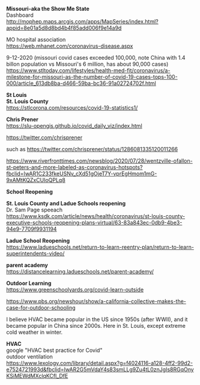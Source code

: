 **Missouri-aka the Show Me State**  
Dashboard  
http://mophep.maps.arcgis.com/apps/MapSeries/index.html?appid=8e01a5d8d8bd4b4f85add006f9e14a9d

MO hospital association  
https://web.mhanet.com/coronavirus-disease.aspx  

9-12-2020 (missouri covid cases exceeded 100,000, note China with 1.4 billon population vs Missouri's 6 million, has about 90,000 cases)  
https://www.stltoday.com/lifestyles/health-med-fit/coronavirus/a-milestone-for-missouri-as-the-number-of-covid-19-cases-tops-100-000/article_613db8ba-d466-59ba-bc36-91a02724702f.html  

**St Louis**  
**St. Louis County**  
https://stlcorona.com/resources/covid-19-statistics1/  

**Chris Prener**   
https://slu-opengis.github.io/covid_daily_viz/index.html  

https://twitter.com/chrisprener  

such as
https://twitter.com/chrisprener/status/1286081335120011266  


https://www.riverfronttimes.com/newsblog/2020/07/28/wentzville-ofallon-st-peters-and-more-labeled-as-coronavirus-hotspots?fbclid=IwAR1C233fkeUSNv_cXd51gOjeT7Y-vprEgHmom1mG-9xAMtKQZxCUIoQPLq8  

**School Reopening**  

**St. Louis County and Ladue Schools reopening**  
Dr. Sam Page speeach  
https://www.ksdk.com/article/news/health/coronavirus/st-louis-county-executive-schools-reopening-plans-virtual/63-83a843ec-0db9-4be3-94e9-7709f9931194  

**Ladue School Reopening**  
https://www.ladueschools.net/return-to-learn-reentry-plan/return-to-learn-superintendents-video/  

**parent academy**  
https://distancelearning.ladueschools.net/parent-academy/

**Outdoor Learning**  
https://www.greenschoolyards.org/covid-learn-outside  

https://www.pbs.org/newshour/show/a-california-collective-makes-the-case-for-outdoor-schooling  

I believe HVAC became popular in the US since 1950s (after WWII), and it became popular in China since 2000s. Here in St. Louis, except extreme cold weather in winter. 

**HVAC**  
google "HVAC best practice for Covid"  
outdoor ventilation  
https://www.lexology.com/library/detail.aspx?g=f4024116-a128-4ff2-99d2-e7524721993d&fbclid=IwAR2G5mVdaY4s83smLLg9Zu4tL0znJgIs8RGqOnyKSiMEWdMXclqKCfl_DfE
